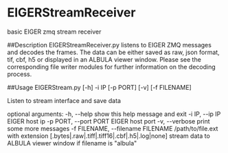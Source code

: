 # EIGERStreamReceiver
basic EIGER zmq stream receiver


##Description
EIGERStreamReceiver.py listens to EIGER ZMQ messages and decodes the frames.
The data can be either saved as raw, json format, tif, cbf, h5 or
displayed in an ALBULA viewer window. Please see the corresponding file writer
modules for further information on the decoding process.


##Usage
EIGERStream.py [-h] -i IP [-p PORT] [-v] [-f FILENAME]

Listen to stream interface and save data

optional arguments:
  -h, --help            show this help message and exit
  -i IP, --ip IP        EIGER host ip
  -p PORT, --port PORT  EIGER host port
  -v, --verbose         print some more messages
  -f FILENAME, --filename FILENAME
                        /path/to/file.ext with extension
                        [.bytes|.raw|.tiff|.tiff16|.cbf|.h5|.log|none] stream
                        data to ALBULA viewer window if filename is "albula"
